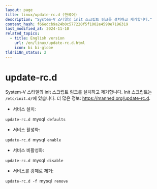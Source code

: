 ```yaml
---
layout: page
title: linux/update-rc.d (한국어)
description: "System-V 스타일의 init 스크립트 링크를 설치하고 제거합니다."
content_hash: f66edcb9a24b0c577220f5f1002e4590e7196319
last_modified_at: 2024-11-10
related_topics:
  - title: English version
    url: /en/linux/update-rc.d.html
    icon: bi bi-globe
tldri18n_status: 2
---
```

# update-rc.d

System-V 스타일의 init 스크립트 링크를 설치하고 제거합니다.
Init 스크립트는 `/etc/init.d/`에 있습니다.
더 많은 정보: <https://manned.org/update-rc.d>.

- 서비스 설치:

`update-rc.d `<span class="tldr-var badge badge-pill bg-dark-lm bg-white-dm text-white-lm text-dark-dm font-weight-bold">mysql</span>` defaults`

- 서비스 활성화:

`update-rc.d `<span class="tldr-var badge badge-pill bg-dark-lm bg-white-dm text-white-lm text-dark-dm font-weight-bold">mysql</span>` enable`

- 서비스 비활성화:

`update-rc.d `<span class="tldr-var badge badge-pill bg-dark-lm bg-white-dm text-white-lm text-dark-dm font-weight-bold">mysql</span>` disable`

- 서비스를 강제로 제거:

`update-rc.d -f `<span class="tldr-var badge badge-pill bg-dark-lm bg-white-dm text-white-lm text-dark-dm font-weight-bold">mysql</span>` remove`
